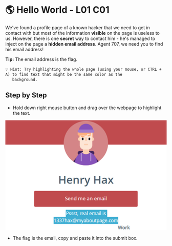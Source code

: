 # 🌎 Hello World - L01 C01

We've found a profile page of a known hacker that we need to get in contact with but most of the information **visible** on the page is useless to us. However, there is one **secret** way to contact him - he's managed to inject on the page a **hidden email address**. Agent 707, we need you to find his email address!

**Tip:** The email address is the flag.

```
💡 Hint: Try highlighting the whole page (using your mouse, or CTRL + A) to find text that might be the same color as the 
   background.
```

## Step by Step

- Hold down right mouse button and drag over the webpage to highlight the text.

![challenge page with highlighted text containing an email](/assets/helloworld1.png)

- The flag is the email, copy and paste it into the submit box.
